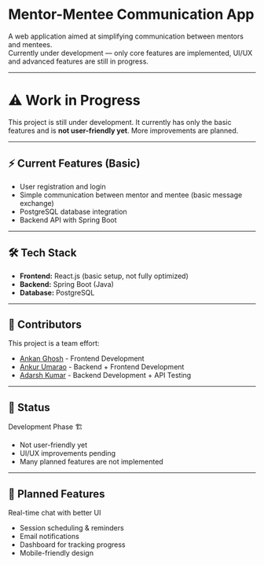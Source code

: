 # Mentor-Mentee Communication App  

A web application aimed at simplifying communication between mentors and mentees.  
Currently under development — only core features are implemented, UI/UX and advanced features are still in progress.  

---

# ⚠️ Work in Progress  

This project is still under development. It currently has only the basic features and is **not user-friendly yet**. More improvements are planned.  

---

## ⚡ Current Features (Basic)  
- User registration and login  
- Simple communication between mentor and mentee (basic message exchange)  
- PostgreSQL database integration  
- Backend API with Spring Boot  

---

## 🛠️ Tech Stack  
- **Frontend:** React.js (basic setup, not fully optimized)  
- **Backend:** Spring Boot (Java)  
- **Database:** PostgreSQL  

---

## 👥 Contributors
This project is a team effort:

- [Ankan Ghosh](https://github.com/Omine8) - Frontend Development
- [Ankur Umarao](https://github.com/AnkurUmrao) - Backend + Frontend Development
- [Adarsh Kumar](https://github.com/KrAdarsh07) - Backend Development + API Testing

---

## 🚧 Status
Development Phase 🏗️

- Not user-friendly yet
- UI/UX improvements pending
- Many planned features are not implemented

---

## 🎯 Planned Features
Real-time chat with better UI

- Session scheduling & reminders
- Email notifications
- Dashboard for tracking progress
- Mobile-friendly design
